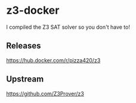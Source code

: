 # z3-docker

I compiled the Z3 SAT solver so you don't have to!

## Releases

https://hub.docker.com/r/pizza420/z3

## Upstream

https://github.com/Z3Prover/z3
